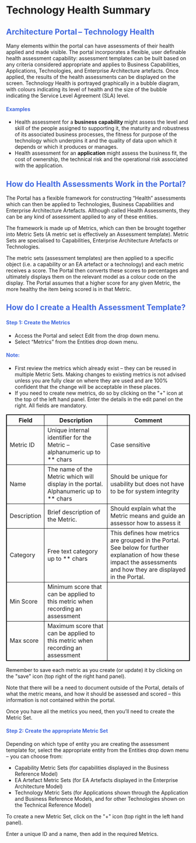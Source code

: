 <style>
table, th, td {
  border: 1px solid black;
} 
h2, h4 {color: RoyalBlue;}
</style>
# <b>Technology Health Summary</b>
<h2> Architecture Portal – Technology Health </h2>

Many elements within the portal can have assessments of their health applied and made visible. The portal incorporates a flexible, user definable health assessment capability: assessment templates can be built based on any criteria considered appropriate and applies to Business Capabilities, Applications, Technologies, and Enterprise Architecture artefacts. Once applied, the results of the health assessments can be displayed on the screen. Technology Health is portrayed graphically in a bubble diagram, with colours indicating its level of health and the size of the bubble indicating the Service Level Agreement (SLA) level.

<h4> Examples </h4>
<ul>
<li> Health assessment for a <b> business capability </b>might assess the level and skill of the people assigned to supporting it, the maturity and robustness of its associated business processes, the fitness for purpose of the technology which underpins it and the quality of data upon which it depends or which it produces or manages. </li>

<li> Health assessment for an <b>application</b> might assess the business fit, the cost of ownership, the technical risk and the operational risk associated with the application. </li>
</ul>

<h2> How do Health Assessments Work in the Portal? </h2>

The Portal has a flexible framework for constructing “Health” assessments which can then be applied to Technologies, Business Capabilities and Enterprise Architecture Artefacts. Although called Health Assessments, they can be any kind of assessment applied to any of these entities. 

The framework is made up of Metrics, which can then be brought together into Metric Sets (A metric set is effectively an Assessment template). Metric Sets are specialised to Capabilities, Enterprise Architecture Artefacts or Technologies. 

The metric sets (assessment templates) are then applied to a specific object (i.e. a capability or an EA artefact or a technology) and each metric receives a score. The Portal then converts these scores to percentages and ultimately displays them on the relevant model as a colour code on the display. The Portal assumes that a higher score for any given Metric, the more healthy the item being scored is in that Metric. 

<h2> How do I create a Health Assessment Template? </h2> 

<h4> Step 1: Create the Metrics </h4>
<ul>
<li>Access the Portal and select Edit from the drop down menu. </li>
<li>Select “Metrics” from the Entities drop down menu. </li>
</ul>

<h4>Note:</h4> 
<ul>
<li>First review the metrics which already exist – they can be reused in multiple Metric Sets. Making changes to existing metrics is not advised unless you are fully clear on where they are used and are 100% confident that the change will be acceptable in these places. </li>
<li>If you need to create new metrics, do so by clicking on the "+"  icon at the top of the left hand panel. Enter the details in the edit panel on the right. All fields are mandatory. </li>
</ul>

<table>
<tr>
    <th>Field</th>
    <th>Description</th>
    <th>Comment</th>
</tr>
<tr>
    <td>Metric ID </td>
    <td>Unique internal identifier for the Metric – alphanumeric up to ** chars </td>
    <td>Case sensitive </td>
</tr>
<tr>
    <td>Name</td>
    <td>The name of the Metric which will display in the portal. Alphanumeric up to ** chars </td>
    <td>Should be unique for usability but does not have to be for system integrity </td>
</tr>
<tr>
    <td>Description</td>
    <td>Brief description of the Metric.</td>
    <td>Should explain what the Metric means and guide an assessor how to assess it </td>
</tr>
<tr>
    <td>Category</td>
    <td>Free text category up to ** chars</td>
    <td>This defines how metrics are grouped in the Portal. See below for further explanation of how these impact the assessments and how they are displayed in the Portal.</td>
</tr>
<tr>
    <td>Min Score</td>
    <td>Minimum score that can be applied to this metric when recording an assessment </td>
    <td></td>
</tr>
<tr>
    <td>Max score</td>
    <td>Maximum score that can be applied to this metric when recording an assessment  </td>
    <td></td>
</tr>
</table>

Remember to save each metric as you create (or update) it by clicking on the "save" icon (top right of the right hand panel). 

Note that there will be a need to document outside of the Portal, details of what the metric means, and how it should be assessed and scored – this information is not contained within the portal. 

Once you have all the metrics you need, then you’ll need to create the Metric Set. 

<h4> Step 2: Create the appropriate Metric Set </h4>

Depending on which type of entity you are creating the assessment template for, select the appropriate entity from the Entities drop down menu – you can choose from:  
<ul>
<li>
Capability Metric Sets (for capabilities displayed in the Business Reference Model)</li>

<li>EA Artefact Metric Sets (for EA Artefacts displayed in the Enterprise Architecture Model)</li> 

<li>Technology Metric Sets (for Applications shown through the Application and Business Reference Models, and for other Technologies shown on the Technical Reference Model)</li>
</ul>

To create a new Metric Set, click on the "+" icon (top right in the left hand panel). 

Enter a unique ID and a name, then add in the required Metrics. 